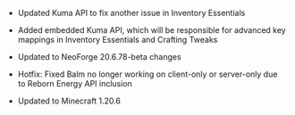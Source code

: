 - Updated Kuma API to fix another issue in Inventory Essentials

- Added embedded Kuma API, which will be responsible for advanced key mappings in Inventory Essentials and Crafting Tweaks

- Updated to NeoForge 20.6.78-beta changes

- Hotfix: Fixed Balm no longer working on client-only or server-only due to Reborn Energy API inclusion
- Updated to Minecraft 1.20.6